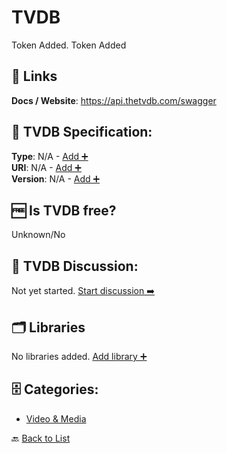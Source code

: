# TVDB

Token Added. Token Added

##  🔗 Links
**Docs / Website**: https://api.thetvdb.com/swagger

## 🧬 TVDB Specification:
**Type**: N/A - [Add ➕](https://github.com/apis-list/apis-list/edit/main/apis/tvdb/tvdb.yaml)  
**URI**: N/A - [Add ➕](https://github.com/apis-list/apis-list/edit/main/apis/tvdb/tvdb.yaml)  
**Version**: N/A - [Add ➕](https://github.com/apis-list/apis-list/edit/main/apis/tvdb/tvdb.yaml)

## 🆓 Is TVDB free?
 Unknown/No 

## 💬 TVDB Discussion:
Not yet started. [Start discussion ➡️](https://github.com/apis-list/apis-list/discussions/new)

## 🗂️ Libraries

No libraries added. [Add library ➕](https://github.com/apis-list/apis-list/edit/main/apis/tvdb/tvdb.yaml)    


## 🗄️ Categories:
- [Video & Media](https://github.com/apis-list/apis-list#video--media-)

🔙  [Back to List](https://github.com/apis-list/apis-list)
